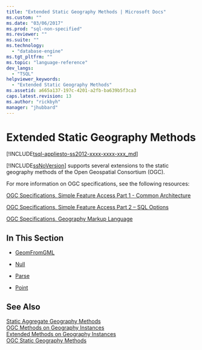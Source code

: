 ```yaml
---
title: "Extended Static Geography Methods | Microsoft Docs"
ms.custom: ""
ms.date: "03/06/2017"
ms.prod: "sql-non-specified"
ms.reviewer: ""
ms.suite: ""
ms.technology: 
  - "database-engine"
ms.tgt_pltfrm: ""
ms.topic: "language-reference"
dev_langs: 
  - "TSQL"
helpviewer_keywords: 
  - "Extended Static Geography Methods"
ms.assetid: a665a137-197c-4201-a2fb-ba639b5f3ca3
caps.latest.revision: 13
ms.author: "rickbyh"
manager: "jhubbard"
---
```

# Extended Static Geography Methods
[!INCLUDE[tsql-appliesto-ss2012-xxxx-xxxx-xxx_md](../../../integration-services/system/stored-procedures/includes/tsql-appliesto-ss2012-xxxx-xxxx-xxx-md.md)]

  [!INCLUDE[ssNoVersion](../../../advanced-analytics/r-services/includes/ssnoversion-md.md)] supports several extensions to the static geography methods of the Open Geospatial Consortium (OGC).  
  
 For more information on OGC specifications, see the following resources:  
  
 [OGC Specifications, Simple Feature Access Part 1 - Common Architecture](http://go.microsoft.com/fwlink/?LinkId=93627)  
  
 [OGC Specifications, Simple Feature Access Part 2 – SQL Options](http://go.microsoft.com/fwlink/?LinkId=93628)  
  
 [OGC Specifications, Geography Markup Language](http://go.microsoft.com/fwlink/?LinkId=93629)  
  
## In This Section  
  
-   [GeomFromGML](../../../t-sql/data-types/geomfromgml-geography-data-type.md)  
  
-   [Null](../../../t-sql/data-types/null-geography-data-type.md)  
  
-   [Parse](../../../t-sql/data-types/parse-geography-data-type.md)  
  
-   [Point](../../../t-sql/data-types/point-geography-data-type.md)  
  
## See Also  
 [Static Aggregate Geography Methods](../../../t-sql/data-types/static-aggregate-geography-methods.md)   
 [OGC Methods on Geography Instances](../../../t-sql/data-types/ogc-methods-on-geography-instances.md)   
 [Extended Methods on Geography Instances](../../../t-sql/data-types/extended-methods-on-geography-instances.md)   
 [OGC Static Geography Methods](../../../t-sql/data-types/ogc-static-geography-methods.md)  
  
  